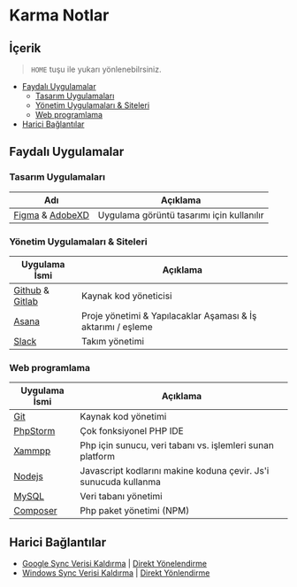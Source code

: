 # Karma Notlar <!-- omit in toc -->

## İçerik <!-- omit in toc -->

> `HOME` tuşu ile yukarı yönlenebilrsiniz.

- [Faydalı Uygulamalar](#faydal%C4%B1-uygulamalar)
  - [Tasarım Uygulamaları](#tasar%C4%B1m-uygulamalar%C4%B1)
  - [Yönetim Uygulamaları & Siteleri](#y%C3%B6netim-uygulamalar%C4%B1--siteleri)
  - [Web programlama](#web-programlama)
- [Harici Bağlantılar](#harici-ba%C4%9Flant%C4%B1lar)

## Faydalı Uygulamalar

### Tasarım Uygulamaları

| Adı                                                                                    | Açıklama                                  |
| -------------------------------------------------------------------------------------- | ----------------------------------------- |
| [Figma](https://www.figma.com/) & [AdobeXD](https://www.adobe.com/tr/products/xd.html) | Uygulama görüntü tasarımı için kullanılır |

### Yönetim Uygulamaları & Siteleri

| Uygulama İsmi                                                | Açıklama                                                     |
| ------------------------------------------------------------ | ------------------------------------------------------------ |
| [Github](https://github.com/) & [Gitlab](https://gitlab.com) | Kaynak kod yöneticisi                                        |
| [Asana](https://asana.com/)                                  | Proje yönetimi & Yapılacaklar Aşaması & İş aktarımı / eşleme |
| [Slack](https://slack.com/)                                  | Takım yönetimi                                               |

### Web programlama

| Uygulama İsmi                                                            | Açıklama                                                         |
| ------------------------------------------------------------------------ | ---------------------------------------------------------------- |
| [Git](https://git-scm.com/downloads)                                     | Kaynak kod yönetimi                                              |
| [PhpStorm](https://www.jetbrains.com/phpstorm/download/#section=windows) | Çok fonksiyonel PHP IDE                                          |
| [Xammpp](https://www.apachefriends.org/tr/download.html)                 | Php için sunucu, veri tabanı vs. işlemleri sunan platform        |
| [Nodejs](https://nodejs.org/en/download/)                                | Javascript kodlarını makine koduna çevir. Js'i sunucuda kullanma |
| [MySQL](https://www.mysql.com/downloads/)                                | Veri tabanı yönetimi                                             |
| [Composer](https://getcomposer.org/download/)                            | Php paket yönetimi (NPM)                                         | Nodejs) gibi |

## Harici Bağlantılar

- [Google Sync Verisi Kaldırma](https://www.cnet.com/how-to/how-to-clear-google-chrome-sync-data/) | [Direkt Yönelendirme](https://chrome.google.com/sync)
- [Windows Sync Verisi Kaldırma](https://www.tenforums.com/tutorials/106159-delete-sync-settings-windows-10-devices-microsoft-account.html) | [Direkt Yönlendirme](https://onedrive.live.com/win8personalsettingsprivacy)